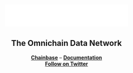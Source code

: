 <p align="center">
  <picture>
    <source media="(prefers-color-scheme: dark)" srcset="https://raw.githubusercontent.com/chainbase-labs/.github/main/content/logo.png">
    <img alt="chainbase logo" src="https://raw.githubusercontent.com/chainbase-labs/.github/main/content/logo.png" width="auto" height="60">
  </picture>
</p>

<h2 align="center">
  The Omnichain Data Network
</h2>

<div align="center">
  <a href="https://chainbase.com/"><b>Chainbase</b></a> –
  <a href="https://docs.chainbase.com/"><b>Documentation</b></a>
</div>

<div align="center">
  <a href="https://twitter.com/ChainbaseHQ"><b>Follow on Twitter</b></a>
</di>
